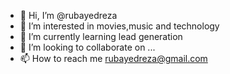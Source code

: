 - 👋 Hi, I’m @rubayedreza
- 👀 I’m interested in movies,music and technology 
- 🌱 I’m currently learning lead generation
- 💞️ I’m looking to collaborate on ...
- 📫 How to reach me rubayedreza@gmail.com

<!---
rubayedreza/rubayedreza is a ✨ special ✨ repository because its `README.md` (this file) appears on your GitHub profile.
You can click the Preview link to take a look at your changes.
--->
